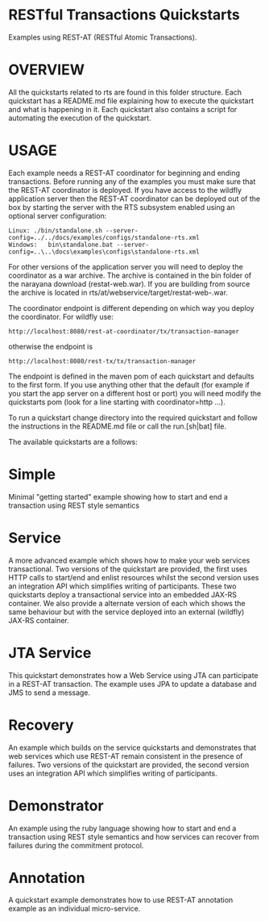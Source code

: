 RESTful Transactions Quickstarts
================================

Examples using REST-AT (RESTful Atomic Transactions).

OVERVIEW
========

All the quickstarts related to rts are found in this folder structure. Each quickstart has
a README.md file explaining how to execute the quickstart and what is happening in it. Each quickstart
also contains a script for automating the execution of the quickstart.

<a id="usage"></a>
USAGE
=====

Each example needs a REST-AT coordinator for beginning and ending transactions. Before running any of the
examples you must make sure that the REST-AT coordinator is deployed. If you have access to the
wildfly application server then the REST-AT coordinator can be deployed out of the box by starting
the server with the RTS subsystem enabled using an optional server configuration:

    Linux: ./bin/standalone.sh --server-config=../../docs/examples/configs/standalone-rts.xml
    Windows:   bin\standalone.bat --server-config=..\..\docs\examples\configs\standalone-rts.xml

For other versions of the application server you will need to deploy the coordinator as a war archive.
The archive is contained in the bin folder of the narayana download (restat-web.war). If you are building
from source the archive is located in rts/at/webservice/target/restat-web-<version>.war.

The coordinator endpoint is different depending on which way you deploy the coordinator. For wildfly use:

    http://localhost:8080/rest-at-coordinator/tx/transaction-manager

otherwise the endpoint is

    http://localhost:8080/rest-tx/tx/transaction-manager

The endpoint is defined in the maven pom of each quickstart and defaults to the first form. If you use
anything other that the default (for example if you start the app server on a different host or port)
you will need modify the quickstarts pom (look for a line starting with <argument>coordinator=http ...).

To run a quickstart change directory into the required quickstart and follow the instructions in
the README.md file or call the run.[sh|bat] file.

The available quickstarts are a follows:


Simple
======

Minimal "getting started" example showing how to start and end a transaction using REST style semantics

Service
=======

A more advanced example which shows how to make your web services transactional. Two versions of the
quickstart are provided, the first uses HTTP calls to start/end and enlist resources whilst the second version
uses an integration API which simplifies writing of participants. These two quickstarts deploy a transactional
service into an embedded JAX-RS container. We also provide a alternate version of each which shows the same
behaviour but with the service deployed into an external (wildfly) JAX-RS container.


JTA Service
===========
This quickstart demonstrates how a Web Service using JTA can participate in a REST-AT transaction. The example uses JPA
to update a database and JMS to send a message.

Recovery
========

An example which builds on the service quickstarts and demonstrates that web services which use REST-AT
remain consistent in the presence of failures. Two versions of the quickstart are provided, the second
version uses an integration API which simplifies writing of participants.

Demonstrator
============

An example using the ruby language showing how to start and end a transaction using REST style semantics
and how services can recover from failures during the commitment protocol.

Annotation
============
A quickstart example demonstrates how to use REST-AT annotation example as an individual micro-service.
